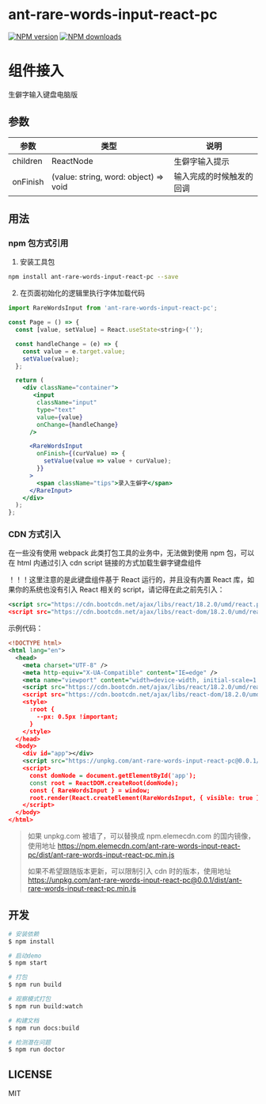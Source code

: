 # ant-rare-words-input-react-pc

[![NPM version](https://img.shields.io/npm/v/ant-rare-words-input-react-pc.svg?style=flat)](https://npmjs.org/package/ant-rare-words-input-react-pc)
[![NPM downloads](http://img.shields.io/npm/dm/ant-rare-words-input-react-pc.svg?style=flat)](https://npmjs.org/package/ant-rare-words-input-react-pc)

# 组件接入

生僻字输入键盘电脑版

## 参数

| 参数     | 类型                                  | 说明                     |
| -------- | ------------------------------------- | ------------------------ |
| children | ReactNode                             | 生僻字输入提示           |
| onFinish | (value: string, word: object) => void | 输入完成的时候触发的回调 |

## 用法

### npm 包方式引用

1. 安装工具包

```bash
npm install ant-rare-words-input-react-pc --save
```

2. 在页面初始化的逻辑里执行字体加载代码

```jsx
import RareWordsInput from 'ant-rare-words-input-react-pc';

const Page = () => {
  const [value, setValue] = React.useState<string>('');

  const handleChange = (e) => {
    const value = e.target.value;
    setValue(value);
  };

  return (
    <div className="container">
       <input
        className="input"
        type="text"
        value={value}
        onChange={handleChange}
      />

      <RareWordsInput
        onFinish={(curValue) => {
          setValue(value => value + curValue);
        }}
      >
        <span className="tips">录入生僻字</span>
      </RareInput>
    </div>
  );
};

```

### CDN 方式引入

在一些没有使用 webpack 此类打包工具的业务中，无法做到使用 npm 包，可以在 html 内通过引入 cdn script 链接的方式加载生僻字键盘组件

！！！这里注意的是此键盘组件基于 React 运行的，并且没有内置 React 库，如果你的系统也没有引入 React 相关的 script，请记得在此之前先引入：

```xml
<script src="https://cdn.bootcdn.net/ajax/libs/react/18.2.0/umd/react.production.min.js" crossorigin></script>
<script src="https://cdn.bootcdn.net/ajax/libs/react-dom/18.2.0/umd/react-dom.production.min.js" crossorigin></script>
```

示例代码：

```xml
<!DOCTYPE html>
<html lang="en">
  <head>
    <meta charset="UTF-8" />
    <meta http-equiv="X-UA-Compatible" content="IE=edge" />
    <meta name="viewport" content="width=device-width, initial-scale=1.0" />
    <script src="https://cdn.bootcdn.net/ajax/libs/react/18.2.0/umd/react.production.min.js" crossorigin></script>
    <script src="https://cdn.bootcdn.net/ajax/libs/react-dom/18.2.0/umd/react-dom.production.min.js" crossorigin></script>
    <style>
      :root {
        --px: 0.5px !important;
      }
    </style>
  </head>
  <body>
    <div id="app"></div>
    <script src="https://unpkg.com/ant-rare-words-input-react-pc@0.0.1/dist/ant-rare-words-input-react-pc.min.js" crossorigin></script>
    <script>
      const domNode = document.getElementById('app');
      const root = ReactDOM.createRoot(domNode);
      const { RareWordsInput } = window;
      root.render(React.createElement(RareWordsInput, { visible: true }));
    </script>
  </body>
</html>
```

> 如果 unpkg.com 被墙了，可以替换成 npm.elemecdn.com 的国内镜像，使用地址 https://npm.elemecdn.com/ant-rare-words-input-react-pc/dist/ant-rare-words-input-react-pc.min.js
>
> 如果不希望跟随版本更新，可以限制引入 cdn 时的版本，使用地址 https://unpkg.com/ant-rare-words-input-react-pc@0.0.1/dist/ant-rare-words-input-react-pc.min.js

## 开发

```bash
# 安装依赖
$ npm install

# 启动demo
$ npm start

# 打包
$ npm run build

# 观察模式打包
$ npm run build:watch

# 构建文档
$ npm run docs:build

# 检测潜在问题
$ npm run doctor
```

## LICENSE

MIT
